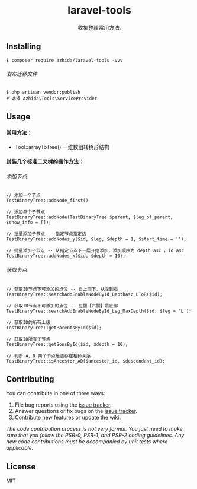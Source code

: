 <h1 align="center"> laravel-tools </h1>

<p align="center"> 收集整理常用方法.</p>


## Installing

```shell
$ composer require azhida/laravel-tools -vvv
```
###### 发布迁移文件
```shell
$ php artisan vendor:publish
# 选择 Azhida\Tools\ServiceProvider
```

## Usage

#### 常用方法：
- Tool::arrayToTree() 一维数组转树形结构

#### 封装几个标准二叉树的操作方法：
###### 添加节点
```
// 添加一个节点
TestBinaryTree::addNode_first()

// 添加单个子节点
TestBinaryTree::addNode(TestBinaryTree $parent, $leg_of_parent, $show_info = []);

// 批量添加子节点 -- 指定节点指定边
TestBinaryTree::addNodes_y($id, $leg, $depth = 1, $start_time = '');

// 批量添加子节点 -- 从指定节点下一层开始添加，添加顺序为 depth asc ，id asc
TestBinaryTree::addNodes_x($id, $depth = 10);
```
###### 获取节点
```
// 获取ID节点下可添加的点位 -- 自上而下，从左到右
TestBinaryTree::searchAddEnableNodeById_DepthAsc_LToR($id);

// 获取ID节点下可添加的点位 -- 左腿【右腿】最底部
TestBinaryTree::searchAddEnableNodeById_Leg_MaxDepth($id, $leg = 'L');

// 获取ID的所有上级
TestBinaryTree::getParentsById($id);

// 获取ID所有子节点
TestBinaryTree::getSonsById($id, $depth = 10);

// 判断 A、D 两个节点是否存在祖孙关系
TestBinaryTree::isAncestor_AD($ancestor_id, $descendant_id);
```

## Contributing

You can contribute in one of three ways:

1. File bug reports using the [issue tracker](https://github.com/azhida/laravel-tools/issues).
2. Answer questions or fix bugs on the [issue tracker](https://github.com/azhida/laravel-tools/issues).
3. Contribute new features or update the wiki.

_The code contribution process is not very formal. You just need to make sure that you follow the PSR-0, PSR-1, and PSR-2 coding guidelines. Any new code contributions must be accompanied by unit tests where applicable._

## License

MIT
